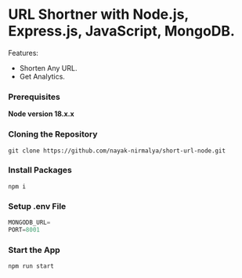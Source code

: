 # URL Shortner with Node.js, Express.js, JavaScript, MongoDB.

Features:

- Shorten Any URL.
- Get Analytics.

### Prerequisites

**Node version 18.x.x**

### Cloning the Repository

```shell
git clone https://github.com/nayak-nirmalya/short-url-node.git
```

### Install Packages

```shell
npm i
```

### Setup .env File

```js
MONGODB_URL=
PORT=8001
```

### Start the App

```shell
npm run start
```
